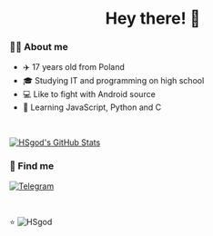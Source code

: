 <h1 align="center">Hey there! 👋</h1>

<h3> 🐱‍💻 About me </h3>

- ✈️ 17 years old from Poland
- 🎓 Studying IT and programming on high school
- 💻 Like to fight with Android source
- 📙 Learning JavaScript, Python and C

<br/>

[![HSgod's GitHub Stats](https://github-readme-stats.vercel.app/api?username=HSgod&show_icons=true)](https://github.com/HSgod)

<h3> 🔎 Find me </h3>

<a href="https://t.me/HSgod02"><img alt="Telegram" src="https://img.shields.io/badge/Telegram-HSgod02__-blue?style=flat-square&logo=telegram"></a>

<br/>

⭐️ <img src="https://komarev.com/ghpvc/?username=HSgod" alt="HSgod">
